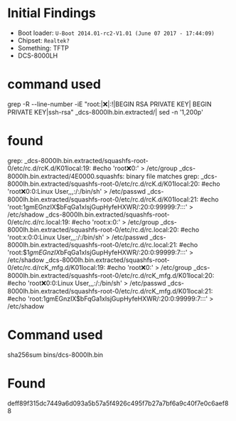 # Initial Findings
- Boot loader: `U-Boot 2014.01-rc2-V1.01 (June 07 2017 - 17:44:09)`
- Chipset: `Realtek?`
- Something: TFTP
- DCS-8000LH





# command used 
grep -R --line-number -iE "root:|:x:|:\!|BEGIN RSA PRIVATE KEY| BEGIN PRIVATE KEY|ssh-rsa" _dcs-8000lh.bin.extracted/| sed -n '1,200p'

# found
grep: _dcs-8000lh.bin.extracted/squashfs-root-0/etc/rc.d/rcK.d/K01local:19:	#echo 'root:x:0:' > /etc/group
_dcs-8000lh.bin.extracted/4E0000.squashfs: binary file matches
grep: _dcs-8000lh.bin.extracted/squashfs-root-0/etc/rc.d/rcK.d/K01local:20:	#echo 'root:x:0:0:Linux User,,,:/:/bin/sh' > /etc/passwd
_dcs-8000lh.bin.extracted/squashfs-root-0/etc/rc.d/rcK.d/K01local:21:	#echo 'root:$1$gmEGnzIX$bFqGa1xIsjGupHyfeHXWR/:20:0:99999:7:::' > /etc/shadow
_dcs-8000lh.bin.extracted/squashfs-root-0/etc/rc.d/rc.local:19:	#echo 'root:x:0:' > /etc/group
_dcs-8000lh.bin.extracted/squashfs-root-0/etc/rc.d/rc.local:20:	#echo 'root:x:0:0:Linux User,,,:/:/bin/sh' > /etc/passwd
_dcs-8000lh.bin.extracted/squashfs-root-0/etc/rc.d/rc.local:21:	#echo 'root:$1$gmEGnzIX$bFqGa1xIsjGupHyfeHXWR/:20:0:99999:7:::' > /etc/shadow
_dcs-8000lh.bin.extracted/squashfs-root-0/etc/rc.d/rcK_mfg.d/K01local:19:	#echo 'root:x:0:' > /etc/group
_dcs-8000lh.bin.extracted/squashfs-root-0/etc/rc.d/rcK_mfg.d/K01local:20:	#echo 'root:x:0:0:Linux User,,,:/:/bin/sh' > /etc/passwd
_dcs-8000lh.bin.extracted/squashfs-root-0/etc/rc.d/rcK_mfg.d/K01local:21:	#echo 'root:$1$gmEGnzIX$bFqGa1xIsjGupHyfeHXWR/:20:0:99999:7:::' > /etc/shadow


# Command used
sha256sum bins/dcs-8000lh.bin

# Found
deff89f315dc7449a6d093a5b57a5f4926c495f7b27a7bf6a9c40f7e0c6aef88
